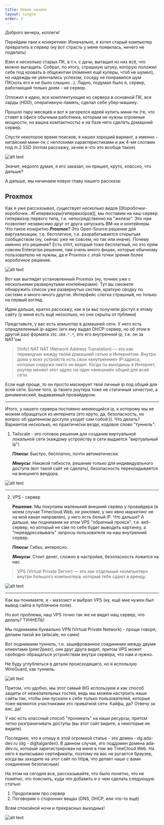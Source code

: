 ```yaml
---
title: Новое начало
layout: single
order: 3
---
```


Доброго вечера, коллеги!

Перейдем таки к конкретике:
Изначально, я хотел старый компьютер превратить в сервер (ну вот страсть у меня появилась, ничего не поделать)

Взял я несколько старых ПК, в т.ч. с дачи, вытащил из них всё, что можно вытащить.
Собрал, по итогу, страшную штуку, которую положил себе под кровать в общежитии (поменял ещё кулеры, чтоб не шумел), но надежды не увенчались успехом, соседу не понравился шум ПК(хоть его и не было слышно...). Ладно, подумал было я, сервер, работающий только днем - не сервер.

Отложил я идею, все комплектующие из сервера в основной ПК, все харды (HDD), оперативную память, сделал себе убер-машину.

Прошло пару месяцев и вот я загорелся идеей купить мини-пк (те, что ставят в офисе обычным работника, которым не нужны огромные мощности, но вашна компактность) и на базе него сделать домашний сервер.

Спустя некоторое время поисков, я нашел хороший вариант, а именно - китайский мини-пк с неплохими характеристиками и аж 4-мя слотами под m.2 SSD (потом расскажу, зачем и что это вообще такое)

![alt text](../assets/cache/hs3/gmktec.png)

Значит, недолго думая, я его заказал, он пришел, круто, классно, что дальше?

А дальше, мы начинаем новую главу нашего рассказа:

## Proxmox

Как я уже рассказывал, существует несколько видов [[Коробочки-коробочки...#Гипервизоры|гипервизоров]], мы поставим на наш сервер гипервизор первого типа, т.е. непосредственно на "железо".
Это нам позволяет независимо друг от друга запускать ВМ-ки и контейнеры.
Что такое конкретно ***Proxmox***? Это Open-Source решение для виртуализации, т.е. бесплатное, т.е. разрабатывается открытым сообществом (ну, сейчас уже не совсем, но так или иначе).
Почему именно это решение? Есть oVirt, который тоже бесплатный, но это прям совсем Enterprise решение, там очень много фишек, которые обычному пользователю не нужны, да и Proxmox с этой точки зрения более *коробочное* решение.

![alt text](../assets/cache/hs3/pve_ui.png)

Вот как выглядит установленный Proxmox (ну, точнее уже с несколькими развернутыми контейнерами).
Тут вы сможете обнаружить список уже развернутых систем, краткую сводку по системе и много-много другое. Интерфейс слегка страшный, но только на первый взгляд.

Идем дальше, кратко расскажу, как я (и вы) получили доступ к этому сайту (у меня есть ещё несколько, но они скрыты от публики)

Представьте, у вас есть комьютер в домашней сети. У него есть опредлеленный ip-адрес (его ему выдал DHCP-сервер, но об этом в другой раз) формата `192.168.*.*`, это его внутренний ip, т.е. он за NAT'ом

> [!info] NAT
> NAT (Network Address Translation) — это как переводчик между твоей домашней сетью и Интернетом.
> Внутри дома у всех устройств есть свои «внутренние» IP-адреса, которые снаружи никто не видит.
> Когда ты выходишь в Интернет, роутер меняет этот адрес на один «внешний» общий для всей сети.

Если ещё проще, то он просто маскирует твой личный ip под общий для всей сети. Более того, ip твоего роутера тоже не статичный *зачастую*, а динамический, выдаваемый провайдером.

---

Итого, у нашего сервера постоянно меняющийся ip, к которому мы не можем обращаться из интернета (это круто, да, безопасность, но вопрос об удаленном доступе уходит сам собой:)).
Что делать? Вариантов несколько, но практически везде, кодовое слово "*туннель*":

1) Tailscale - это готовое решения для создания виртуальной локальной сети (каждому устройству в сети выдается "виртуальный ip")

    ***Плюсы***: Быстро, бесплатно, почти автоматически.


    ***Минусы***: Никакой гибкости, решение только для индивидуального доступа (вот такой сайт не сделать), безопасность перекладывается на внешнего вендора.

![alt text](../assets/cache/hs3/tailscale.png)

---

2) VPS - сервер


    **Решение**: Мы покупаем маленький внешний сервер у провайдера (в моем случае Timecloud.Web, *не реклама*, у них явно маркетинг не на мой канал направлен), у него есть белый IP.
  Что дальше? А дальше, мы поднимаем на этом VPS "обратный прокси", т.е. веб-сервер, но который не сам по себе будет выводить картинку, а "переадресовывать" запросы пользователя на наш внутренний сервер.


    ***Плюсы***: Гибко, интересно.


    ***Минусы***: Стоит денег, сложно в настройке, безопасность ложится на нас.

> VPS (Virtual Private Server) — это как отдельный «компьютер» внутри большого компьютера, который тебе сдают в аренду.

![alt text](../assets/cache/hs3/vps.png)

---

Как вы понимаете, я - мазозист и выбрал VPS (ну, ещё мне нужен был вывод сайта в публичное поле).

Но вот проблема, наш VPS точно так же не видит нащ сервер, что делать? ТУННЕЛЬ!

Мы поднимаем буквально VPN (Virtual Private Network) - проще говоря, делаем такой же tailscale, но сами)

Вот поднимаем туннель, т.е. зашифрованное соединение между двумя клиентами (peer2peer), они друг друга видят, притом VPS может свободно обращаться устройствам внутри сервера, что нам и нужно.

Не буду углубляться в детали происходящего, но я использую WireGuard, как туннель.

![alt text](../assets/cache/hs3/wireguard1.png)

Притом, что удобно, мы этот самый WG используем и как способ защиты от нежелательных гостей, ведь мы можем настроить наши сайты так, чтобы они пускали к себе только пользователей, которые тоже являются участниками это приватной сети. Кайфы, да?
Отвечу за вас, да!

У нас есть классный способ "проникать" на наши ресурсы, притом четко разграничивать доступы (вы этот сайт видите, а некоторые не видите).

Последнее, что я опишу в этой огромной статье - это домен - dg.ada-dev.ru (dg - digitalgarden).
В данном случае, это поддомен домена ada-dev.ru, который зарегистрирован на меня в том же TimeCloud.Web.
На него я выписываю сертификаты, поэтому на вас не ругается браузер, когда вы заходите на этот сайт по http**s**, что делает наше с вами соединение безопасным)

На этом на сегодня все, рассказывайте, что было понятно, что не понятно, что пояснить, куда что добавить и о чем сделать следующую статью:
1) Продолжаем про сервер
2) Поговорим о сторонних вещах (DNS, DHCP, или что-то ещё)

Всем спокойной ночи и прекрасных выходных!

![alt text](../assets/cache/hs3/cat1.png)